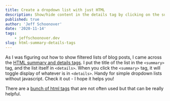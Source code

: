 ```yaml
---
title: Create a dropdown list with just HTML
description: Show/hide content in the details tag by clicking on the summary tag!  This gives some dynamic content to your page without needing javascript. 
published: true
author: 'Jeff Schoonover'
date: '2020-11-14'
tags:
    - jeffschoonover.dev
slug: html-summary-details-tags
---
```


As I was figuring out how to show filtered lists of blog posts, I came across the [HTML summary and details tags](https://www.w3schools.com/tags/tag_summary.asp).  I put the title of the list in the `<summary>` tag, and the list itself in `<details>`.  When you click the `<summary>` tag, it will toggle display of whatever is in `<details>`.  Handy for simple dropdown lists without javascript.  Check it out - I hope it helps you!

There are a [bunch of html tags](https://www.w3schools.com/tags/default.asp) that are not often used but that can be really helpful.
